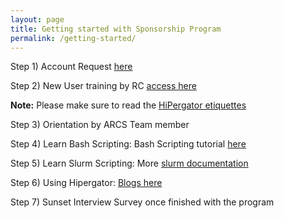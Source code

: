 ```yaml
---
layout: page
title: Getting started with Sponsorship Program
permalink: /getting-started/
---
```




Step 1) Account Request [here](https://arcs.uflib.ufl.edu/student-hipergator-request/) 

Step 2) New User training by RC [access here](https://help.rc.ufl.edu/doc/New_user_training)

**Note:** Please make sure to read the [HiPergator etiquettes](https://help.rc.ufl.edu/doc/HPG_Computation)

Step 3) Orientation by ARCS Team member

Step 4) Learn Bash Scripting: Bash Scripting tutorial [here]()

Step 5) Learn Slurm Scripting: More [slurm documentation](https://slurm.schedmd.com/documentation.html)

Step 6) Using Hipergator: [Blogs here](https://natyahans.github.io/HiPerGatorOnboarding/)

Step 7) Sunset Interview Survey once finished with the program
